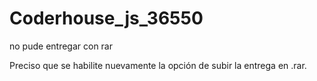 # Coderhouse_js_36550
no pude entregar con rar 


Preciso que se habilite nuevamente la opción de subir la entrega en .rar.
